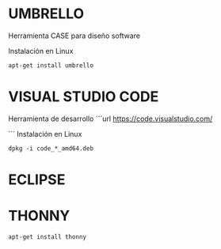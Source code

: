 # UMBRELLO
Herramienta CASE para diseño software

Instalación en Linux
```linux
apt-get install umbrello
```

# VISUAL STUDIO CODE
Herramienta de desarrollo
´´´url
https://code.visualstudio.com/

´´´
Instalación en Linux
```linux
dpkg -i code_*_amd64.deb
```
# ECLIPSE

# THONNY
```linux
apt-get install thonny
```
